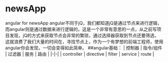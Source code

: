 # newsApp
angular for newsApp
angular不同于jQ，我们都知道jQ是通过节点来进行逻辑，而angular则是通过数据来进行逻辑的，这是一个非常有意思的一点，从之前写项目发现，jQ的方式来获取节点会非常的繁琐，通过选择器获取到节点还要筛选，这就浪费了我们大量的时间在，寻找节点上，作为一个有梦想的前端工程师，使用angular你会发现，一切会变得如此简单。
##angular基础：
| 控制器 | 指令/组件 | 过滤器 | 服务 | 路由 |
|-|-|
| controller | directive | filter | service | route |
